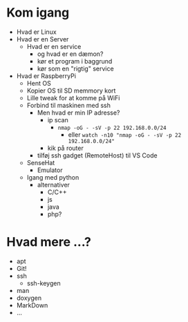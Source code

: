 # Kom igang

* Hvad er Linux
* Hvad er en Server
  * Hvad er en service
    * og hvad er en dæmon?
    * kør et program i baggrund
    * kør som en "rigtig" service
* Hvad er RaspberryPi
  * Hent OS
  * Kopier OS til SD memmory kort
  * Lille tweak for at komme på WiFi
  * Forbind til maskinen med ssh
    * Men hvad er min IP adresse?
      * ip scan
        * `nmap -oG - -sV -p 22 192.168.0.0/24`
          * eller `watch -n10 "nmap -oG - -sV -p 22 192.168.0.0/24"`
      * kik på router
    * tilføj ssh gadget (RemoteHost) til VS Code
  * SenseHat
    * Emulator
  * Igang med python
    * alternativer
      * C/C++
      * js
      * java
      * php?


# Hvad mere ...?

* apt
* Git!
* ssh
  * ssh-keygen
* man
* doxygen
* MarkDown
* ...
